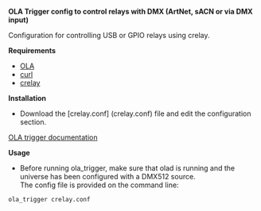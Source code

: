 **OLA Trigger config to control relays with DMX (ArtNet, sACN or via DMX input)**

Configuration for controlling USB or GPIO relays using crelay.

**Requirements**  

* [OLA](https://www.openlighting.org/ola/)
* [curl](https://curl.haxx.se/)
* [crelay](https://github.com/ondrej1024/crelay/)

**Installation**
  
* Download the [crelay.conf] (crelay.conf) file and edit the configuration section.

[OLA trigger documentation](https://www.openlighting.org/ola/advanced-topics/ola-dmx-trigger/)

**Usage**

* Before running ola_trigger, make sure that olad is running and the universe has been configured with a DMX512 source.  
The config file is provided on the command line:

`ola_trigger crelay.conf`
